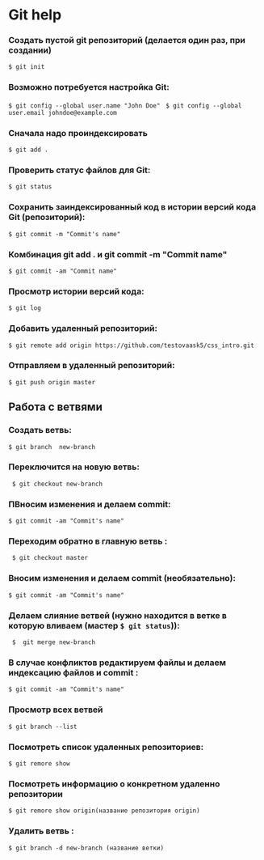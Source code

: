 # Git help

### Создать пустой git репозиторий (делается один раз, при создании)

`$ git init`

### Возможно потребуется настройка Git:

`$ git config --global user.name "John Doe" `
`$ git config --global user.email johndoe@example.com`

### Сначала надо проиндексировать
`$ git add .`

### Проверить статус файлов для Git:
`$ git status`

### Сохранить заиндексированный код в истории версий кода Git (репозиторий):

`$ git commit -m "Commit's name"`

### Комбинация git add .  и git commit -m "Commit name"

`$ git commit -am "Commit name"`

### Просмотр истории версий кода:
`$ git log`

### Добавить удаленный репозиторий:
`$ git remote add origin https://github.com/testovaask5/css_intro.git `

### Отправляем в удаленный репозиторий:
`$ git push origin master`

## Работа с ветвями

### Создать ветвь:

` $ git branch  new-branch `

### Переключится на новую ветвь:

` $ git checkout new-branch`

### ПВносим изменения и делаем commit:

`$ git commit -am "Commit's name"`

### Переходим обратно в главную ветвь :

` $ git checkout master`

### Вносим изменения и делаем commit (необязательно):

`$ git commit -am "Commit's name"`

### Делаем слияние ветвей (нужно находится в ветке в которую вливаем (мастер `$ git status`)):

` $  git merge new-branch`

### В случае конфликтов редактируем файлы и делаем индексацию файлов и commit :
`$ git commit -am "Commit's name"`

### Просмотр всех ветвей

`$ git branch --list`

### Посмотреть список удаленных репозиториев:

` $ git remore show `

### Посмотреть информацию о конкретном удаленно  репозитории

` $ git remore show origin(название репозитория origin) `

### Удалить ветвь :

` $ git branch -d new-branch (название ветки) `